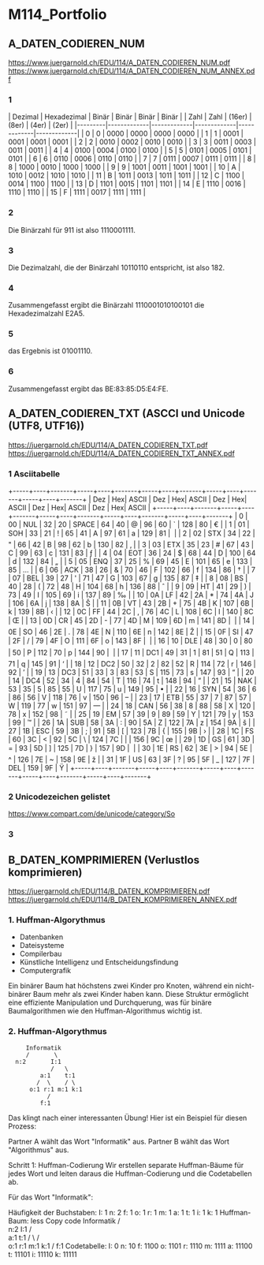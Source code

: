 # M114_Portfolio

## A_DATEN_CODIEREN_NUM
https://www.juergarnold.ch/EDU/114/A_DATEN_CODIEREN_NUM.pdf
https://www.juergarnold.ch/EDU/114/A_DATEN_CODIEREN_NUM_ANNEX.pdf

### 1
| Dezimal | Hexadezimal | Binär       | Binär       | Binär       | Binär       |
| Zahl    | Zahl        | (16er)      | (8er)       | (4er)       | (2er)       |
|---------|-------------|-------------|-------------|-------------|-------------|
|    0    |      0      | 0000        | 0000        | 0000        | 0000        |
|    1    |      1      | 0001        | 0001        | 0001        | 0001        |
|    2    |      2      | 0010        | 0002        | 0010        | 0010        |
|    3    |      3      | 0011        | 0003        | 0011        | 0011        |
|    4    |      4      | 0100        | 0004        | 0100        | 0100        |
|    5    |      5      | 0101        | 0005        | 0101        | 0101        |
|    6    |      6      | 0110        | 0006        | 0110        | 0110        |
|    7    |      7      | 0111        | 0007        | 0111        | 0111        |
|    8    |      8      | 1000        | 0010        | 1000        | 1000        |
|    9    |      9      | 1001        | 0011        | 1001        | 1001        |
|   10    |      A      | 1010        | 0012        | 1010        | 1010        |
|   11    |      B      | 1011        | 0013        | 1011        | 1011        |
|   12    |      C      | 1100        | 0014        | 1100        | 1100        |
|   13    |      D      | 1101        | 0015        | 1101        | 1101        |
|   14    |      E      | 1110        | 0016        | 1110        | 1110        |
|   15    |      F      | 1111        | 0017        | 1111        | 1111        |


### 2
Die Binärzahl für 911 ist also 1110001111.

### 3
Die Dezimalzahl, die der Binärzahl 10110110 entspricht, ist also 182.

### 4
Zusammengefasst ergibt die Binärzahl 1110001010100101 die Hexadezimalzahl E2A5.

### 5
das Ergebnis ist 01001110.

### 6
Zusammengefasst ergibt das BE:83:85:D5:E4:FE.


## A_DATEN_CODIEREN_TXT (ASCCI und Unicode (UTF8, UTF16))
https://juergarnold.ch/EDU/114/A_DATEN_CODIEREN_TXT.pdf
https://juergarnold.ch/EDU/114/A_DATEN_CODIEREN_TXT_ANNEX.pdf

### 1 Asciitabelle
+-----+----+-------+-----+----+-------+-----+----+-------+-----+----+-------+-----+----+-------+
| Dez | Hex| ASCII | Dez | Hex| ASCII | Dez | Hex| ASCII | Dez | Hex| ASCII | Dez | Hex| ASCII |
+-----+----+-------+-----+----+-------+-----+----+-------+-----+----+-------+-----+----+-------+
|  0  | 00 |   NUL |  32 | 20 | SPACE |  64 | 40 |   @   |  96 | 60 |   `   | 128 | 80 |   €   | 
|  1  | 01 |   SOH |  33 | 21 |   !   |  65 | 41 |   A   |  97 | 61 |   a   | 129 | 81 |      | 
|  2  | 02 |   STX |  34 | 22 |   "   |  66 | 42 |   B   |  98 | 62 |   b   | 130 | 82 |   ‚   | 
|  3  | 03 |   ETX |  35 | 23 |   #   |  67 | 43 |   C   |  99 | 63 |   c   | 131 | 83 |   ƒ   | 
|  4  | 04 |   EOT |  36 | 24 |   $   |  68 | 44 |   D   | 100 | 64 |   d   | 132 | 84 |   „   | 
|  5  | 05 |   ENQ |  37 | 25 |   %   |  69 | 45 |   E   | 101 | 65 |   e   | 133 | 85 |   …   | 
|  6  | 06 |   ACK |  38 | 26 |   &   |  70 | 46 |   F   | 102 | 66 |   f   | 134 | 86 |   †   | 
|  7  | 07 |   BEL |  39 | 27 |   '   |  71 | 47 |   G   | 103 | 67 |   g   | 135 | 87 |   ‡   | 
|  8  | 08 |   BS  |  40 | 28 |   (   |  72 | 48 |   H   | 104 | 68 |   h   | 136 | 88 |   ˆ   | 
|  9  | 09 |   HT  |  41 | 29 |   )   |  73 | 49 |   I   | 105 | 69 |   i   | 137 | 89 |   ‰   | 
| 10  | 0A |   LF  |  42 | 2A |   *   |  74 | 4A |   J   | 106 | 6A |   j   | 138 | 8A |   Š   | 
| 11  | 0B |   VT  |  43 | 2B |   +   |  75 | 4B |   K   | 107 | 6B |   k   | 139 | 8B |   ‹   | 
| 12  | 0C |   FF  |  44 | 2C |   ,   |  76 | 4C |   L   | 108 | 6C |   l   | 140 | 8C |   Œ   | 
| 13  | 0D |   CR  |  45 | 2D |   -   |  77 | 4D |   M   | 109 | 6D |   m   | 141 | 8D |      | 
| 14  | 0E |   SO  |  46 | 2E |   .   |  78 | 4E |   N   | 110 | 6E |   n   | 142 | 8E |   Ž   | 
| 15  | 0F |   SI  |  47 | 2F |   /   |  79 | 4F |   O   | 111 | 6F |   o   | 143 | 8F |      | 
| 16  | 10 |   DLE |  48 | 30 |   0   |  80 | 50 |   P   | 112 | 70 |   p   | 144 | 90 |      | 
| 17  | 11 |   DC1 |  49 | 31 |   1   |  81 | 51 |   Q   | 113 | 71 |   q   | 145 | 91 |   ‘   | 
| 18  | 12 |   DC2 |  50 | 32 |   2   |  82 | 52 |   R   | 114 | 72 |   r   | 146 | 92 |   ’   | 
| 19  | 13 |   DC3 |  51 | 33 |   3   |  83 | 53 |   S   | 115 | 73 |   s   | 147 | 93 |   “   | 
| 20  | 14 |   DC4 |  52 | 34 |   4   |  84 | 54 |   T   | 116 | 74 |   t   | 148 | 94 |   ”   | 
| 21  | 15 |   NAK |  53 | 35 |   5   |  85 | 55 |   U   | 117 | 75 |   u   | 149 | 95 |   •   | 
| 22  | 16 |   SYN |  54 | 36 |   6   |  86 | 56 |   V   | 118 | 76 |   v   | 150 | 96 |   –   | 
| 23  | 17 |   ETB |  55 | 37 |   7   |  87 | 57 |   W   | 119 | 77 |   w   | 151 | 97 |   —   | 
| 24  | 18 |   CAN |  56 | 38 |   8   |  88 | 58 |   X   | 120 | 78 |   x   | 152 | 98 |   ˜   | 
| 25  | 19 |   EM  |  57 | 39 |   9   |  89 | 59 |   Y   | 121 | 79 |   y   | 153 | 99 |   ™   | 
| 26  | 1A |   SUB |  58 | 3A |   :   |  90 | 5A |   Z   | 122 | 7A |   z   | 154 | 9A |   š   | 
| 27  | 1B |   ESC |  59 | 3B |   ;   |  91 | 5B |   [   | 123 | 7B |   {   | 155 | 9B |   ›   | 
| 28  | 1C |   FS  |  60 | 3C |   <   |  92 | 5C |   \   | 124 | 7C |   |   | 156 | 9C |   œ   | 
| 29  | 1D |   GS  |  61 | 3D |   =   |  93 | 5D |   ]   | 125 | 7D |   }   | 157 | 9D |      | 
| 30  | 1E |   RS  |  62 | 3E |   >   |  94 | 5E |   ^   | 126 | 7E |   ~   | 158 | 9E |   ž   | 
| 31  | 1F |   US  |  63 | 3F |   ?   |  95 | 5F |   _   | 127 | 7F |  DEL  | 159 | 9F |   Ÿ   | 
+-----+----+-------+-----+----+-------+-----+----+-------+-----+----+-------+-----+----+-------+

### 2 Unicodezeichen gelistet
https://www.compart.com/de/unicode/category/So

### 3

## B_DATEN_KOMPRIMIEREN (Verlustlos komprimieren)
https://juergarnold.ch/EDU/114/B_DATEN_KOMPRIMIEREN.pdf
https://juergarnold.ch/EDU/114/B_DATEN_KOMPRIMIEREN_ANNEX.pdf

### 1. Huffman-Algorythmus
- Datenbanken
- Dateisysteme
- Compilerbau
- Künstliche Intelligenz und Entscheidungsfindung
- Computergrafik


Ein binärer Baum hat höchstens zwei Kinder pro Knoten, während ein nicht-binärer Baum mehr als zwei Kinder haben kann. Diese Struktur ermöglicht eine effiziente Manipulation und Durchquerung, was für binäre Baumalgorithmen wie den Huffman-Algorithmus wichtig ist.

### 2. Huffman-Algorythmus
         Informatik
         /       \
      n:2       I:1
                /   \
             a:1    t:1
            /  \    / \
          o:1 r:1 m:1 k:1
               /
             f:1


Das klingt nach einer interessanten Übung! Hier ist ein Beispiel für diesen Prozess:

Partner A wählt das Wort "Informatik" aus.
Partner B wählt das Wort "Algorithmus" aus.

Schritt 1: Huffman-Codierung
Wir erstellen separate Huffman-Bäume für jedes Wort und leiten daraus die Huffman-Codierung und die Codetabellen ab.

Für das Wort "Informatik":

Häufigkeit der Buchstaben:
I: 1
n: 2
f: 1
o: 1
r: 1
m: 1
a: 1
t: 1
i: 1
k: 1
Huffman-Baum:
less
Copy code
         Informatik
         /       \
      n:2       I:1
                /   \
             a:1    t:1
            /  \    / \
          o:1 r:1 m:1 k:1
               /
             f:1
Codetabelle:
I: 0
n: 10
f: 1100
o: 1101
r: 1110
m: 1111
a: 11100
t: 11101
i: 11110
k: 11111
